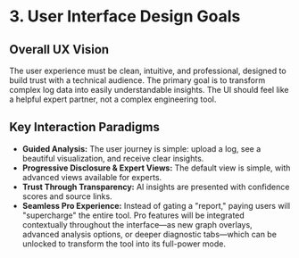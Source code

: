 # **3. User Interface Design Goals**

## **Overall UX Vision**
The user experience must be clean, intuitive, and professional, designed to build trust with a technical audience. The primary goal is to transform complex log data into easily understandable insights. The UI should feel like a helpful expert partner, not a complex engineering tool.

## **Key Interaction Paradigms**
* **Guided Analysis:** The user journey is simple: upload a log, see a beautiful visualization, and receive clear insights.
* **Progressive Disclosure & Expert Views:** The default view is simple, with advanced views available for experts.
* **Trust Through Transparency:** AI insights are presented with confidence scores and source links.
* **Seamless Pro Experience:** Instead of gating a "report," paying users will "supercharge" the entire tool. Pro features will be integrated contextually throughout the interface—as new graph overlays, advanced analysis options, or deeper diagnostic tabs—which can be unlocked to transform the tool into its full-power mode.

